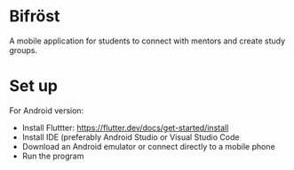 # Bifröst
A mobile application for students to connect with mentors and create study groups.

# Set up
For Android version:
  - Install Fluttter: https://flutter.dev/docs/get-started/install
  - Install IDE (preferably Android Studio or Visual Studio Code
  - Download an Android emulator or connect directly to a mobile phone
  - Run the program
